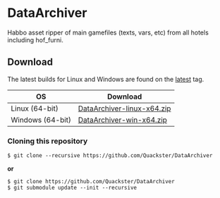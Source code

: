 # DataArchiver

Habbo asset ripper of main gamefiles (texts, vars, etc) from all hotels including hof_furni.

## Download

The latest builds for Linux and Windows are found on the [latest](https://github.com/Quackster/DataArchiver/releases/tag/latest) tag.

| OS | Download |
|---|---|
| Linux (64-bit) | [DataArchiver-linux-x64.zip](https://github.com/Quackster/DataArchiver/releases/download/latest/DataArchiver-linux-x64.zip) |
| Windows (64-bit) | [DataArchiver-win-x64.zip](https://github.com/Quackster/DataArchiver/releases/download/latest/DataArchiver-win-x64.zip) |

### Cloning this repository

```
$ git clone --recursive https://github.com/Quackster/DataArchiver
```

**or**

```
$ git clone https://github.com/Quackster/DataArchiver
$ git submodule update --init --recursive

